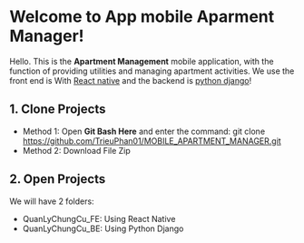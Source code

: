 # Welcome to App mobile Aparment Manager!

Hello. This is the **Apartment Management**  mobile application, with the function of providing utilities and managing apartment activities. We use the front end is With [React native](https://reactnative.dev/)  and the backend is [python django](https://docs.djangoproject.com/en/5.0/)!



## 1. Clone Projects
- Method 1: Open **Git Bash Here** and enter the command: git clone https://github.com/TrieuPhan01/MOBILE_APARTMENT_MANAGER.git
- Method 2: Download File Zip



## 2. Open Projects 

We will have 2 folders:
 - QuanLyChungCu_FE: Using React Native
 - QuanLyChungCu_BE: Using Python Django
